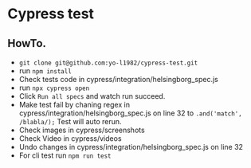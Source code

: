 # Cypress test

## HowTo.
* `git clone git@github.com:yo-l1982/cypress-test.git`
* run `npm install`
* Check tests code in cypress/integration/helsingborg_spec.js
* run `npx cypress open`
* Click `Run all specs` and watch run succeed.
* Make test fail by chaning regex in cypress/integration/helsingborg_spec.js on line 32 to `.and('match', /blabla/);` Test will auto rerun.
* Check images in cypress/screenshots
* Check Video in cypress/videos
* Undo changes in cypress/integration/helsingborg_spec.js on line 32
* For cli test run `npm run test`